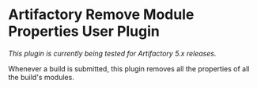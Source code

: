 Artifactory Remove Module Properties User Plugin
================================================

*This plugin is currently being tested for Artifactory 5.x releases.*

Whenever a build is submitted, this plugin removes all the properties of all the
build's modules.